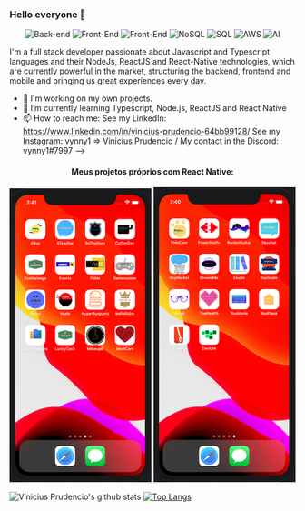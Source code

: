 ### Hello everyone 👋

<p align="center">
  
  <img alt="Back-end" src="https://img.shields.io/badge/Back--end-NodeJs-green" />

  <img alt="Front-End" src="https://img.shields.io/badge/Front--end-React%20%7C%20Angular-blue" />
  
  <img alt="Front-End" src="https://img.shields.io/badge/Mobile-React--Native%20%7C%20Ionic-blue" />
  
  <img alt="NoSQL" src="https://img.shields.io/badge/NoSQL-MongoDB-green" />
  
  <img alt="SQL" src="https://img.shields.io/badge/SQL-PosgreSQL-blue" />
  
  <img alt="AWS" src="https://img.shields.io/badge/Cloud-AWS-orange" />
  
  <img alt="AI" src="https://img.shields.io/badge/AI-TensorFlow-orange" />
 
</p>

I'm a full stack developer passionate about Javascript and Typescript languages and their NodeJs, ReactJS and React-Native technologies, which are currently powerful in the market, structuring the backend, frontend and mobile and bringing us great experiences every day. 

- 🔭 I'm working on my own projects.
- 🌱 I’m currently learning Typescript, Node.js, ReactJS and React Native
- 📫 How to reach me: 
  See my LinkedIn: https://www.linkedin.com/in/vinicius-prudencio-64bb99128/
  See my Instagram: vynny1 => Vinicius Prudencio /
  My contact in the Discord: vynny1#7997
-->

<h4 align="center">Meus projetos próprios com React Native:</h4>

<p align="center">
  <img alt="Mobile" src="github/own_apps/own-apps1.png" />
  <img alt="Mobile" src="github/own_apps/own-apps2.png" />
</p>


![Vinicius Prudencio's github stats](https://github-readme-stats.vercel.app/api?username=vynnydev&show_icons=true)
[![Top Langs](https://github-readme-stats.vercel.app/api/top-langs/?username=vynnydev&layout=compact)](https://github.com/vynnydev/github-readme-stats)
